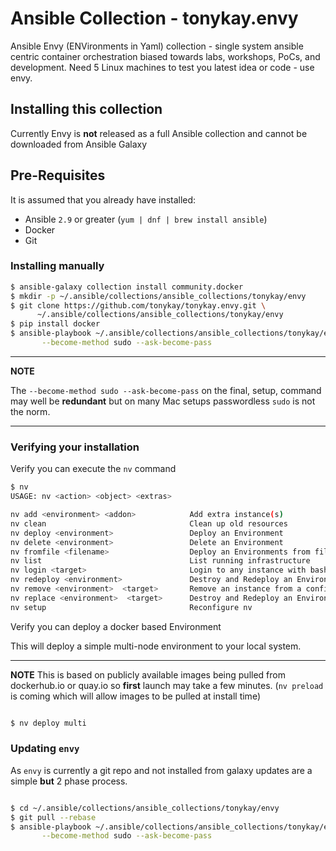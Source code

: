 # Ansible Collection - tonykay.envy

Ansible Envy (ENVironments in Yaml) collection - single system ansible centric container orchestration biased towards labs, workshops, PoCs, and development.
Need 5 Linux machines to test you latest idea or code - use envy.

## Installing this collection

Currently Envy is **not** released as a full Ansible collection and cannot be downloaded from Ansible Galaxy

## Pre-Requisites

It is assumed that you already have installed:

* Ansible `2.9` or greater (`yum | dnf | brew install ansible`)
* Docker  
* Git

### Installing manually

````bash
$ ansible-galaxy collection install community.docker
$ mkdir -p ~/.ansible/collections/ansible_collections/tonykay/envy
$ git clone https://github.com/tonykay/tonykay.envy.git \
      ~/.ansible/collections/ansible_collections/tonykay/envy
$ pip install docker       
$ ansible-playbook ~/.ansible/collections/ansible_collections/tonykay/envy/playbooks/setup.yml \
       --become-method sudo --ask-become-pass
````
---
**NOTE**

The `--become-method sudo --ask-become-pass` on the final, setup, command may well be **redundant** but on many Mac setups passwordless `sudo` is not the norm.

---

### Verifying your installation 

Verify you can execute the `nv` command

````bash
$ nv
USAGE: nv <action> <object> <extras>

nv add <environment> <addon>            Add extra instance(s)
nv clean                                Clean up old resources
nv deploy <environment>                 Deploy an Environment
nv delete <environment>                 Delete an Environment
nv fromfile <filename>                  Deploy an Environments from file
nv list                                 List running infrastructure
nv login <target>                       Login to any instance with bash shell
nv redeploy <environment>               Destroy and Redeploy an Environment
nv remove <environment>  <target>       Remove an instance from a config
nv replace <environment>  <target>      Destroy and Redeploy an Environment
nv setup                                Reconfigure nv

````

Verify you can deploy a docker based Environment

This will deploy a simple multi-node environment to your local system.

---
**NOTE**
This is based on publicly available images being pulled from dockerhub.io or quay.io so **first** launch may take a few minutes. (`nv preload` is coming which will allow images to be pulled at install time)
````bash

$ nv deploy multi

````

### Updating `envy`

As `envy` is currently a git repo and not installed from galaxy updates are a simple **but** 2 phase process.

````bash

$ cd ~/.ansible/collections/ansible_collections/tonykay/envy
$ git pull --rebase
$ ansible-playbook ~/.ansible/collections/ansible_collections/tonykay/envy/playbooks/setup.yml \
       --become-method sudo --ask-become-pass
````
<!--
In
You can install the envy collection with the Ansible Galaxy CLI:

    ansible-galaxy collection install tonykay.envy

You can also include it in a `requirements.yml` file and install it with `ansible-galaxy collection install -r
requirements.yml`, using the format:

```yaml
---
collections:
  - name: tonykay.envy
    # If you need a specific version of the collection, you can specify like this:
    # version: v0.1.2
```

## Using this collection

The collection roles are largely abstracted by a series of playbooks in the `playbooks` directory.

-->